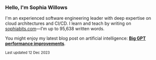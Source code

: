 ### Hello, I'm Sophia Willows

I'm an experienced software engineering leader with deep expertise on cloud architectures and CI/CD. I learn and teach by writing on [sophiabits.com](https://sophiabits.com/blog)—I'm up to 95,638 written words.

You might enjoy my latest blog post on artificial intelligence: **[Big GPT performance improvements](https://sophiabits.com/blog/big-gpt-performance-improvements)**.

<sub>Last updated 12 Dec 2023</sub>
